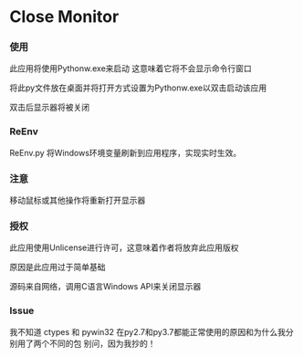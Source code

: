 # Close Monitor

### 使用
此应用将使用Pythonw.exe来启动
这意味着它将不会显示命令行窗口

将此py文件放在桌面并将打开方式设置为Pythonw.exe以双击启动该应用

双击后显示器将被关闭

### ReEnv
ReEnv.py 将Windows环境变量刷新到应用程序，实现实时生效。

### 注意
移动鼠标或其他操作将重新打开显示器

### 授权
此应用使用Unlicense进行许可，这意味着作者将放弃此应用版权

原因是此应用过于简单基础

源码来自网络，调用C语言Windows API来关闭显示器

### Issue
我不知道 ctypes 和 pywin32 在py2.7和py3.7都能正常使用的原因和为什么我分别用了两个不同的包
别问，因为我抄的！
